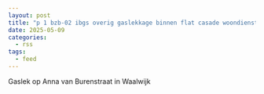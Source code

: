 ```yaml
---
layout: post
title: "p 1 bzb-02 ibgs overig gaslekkage binnen flat casade woondiensten ww anna van burenstraat waalwijk"
date: 2025-05-09
categories: 
  - rss
tags: 
  - feed
---
```


Gaslek op Anna van Burenstraat in Waalwijk
